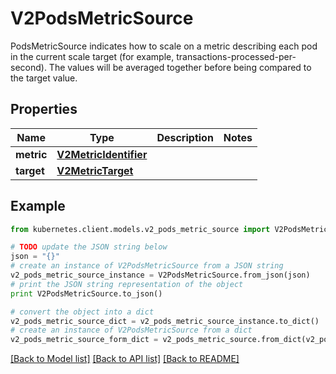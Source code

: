 # V2PodsMetricSource

PodsMetricSource indicates how to scale on a metric describing each pod in the current scale target (for example, transactions-processed-per-second). The values will be averaged together before being compared to the target value.

## Properties

Name | Type | Description | Notes
------------ | ------------- | ------------- | -------------
**metric** | [**V2MetricIdentifier**](V2MetricIdentifier.md) |  | 
**target** | [**V2MetricTarget**](V2MetricTarget.md) |  | 

## Example

```python
from kubernetes.client.models.v2_pods_metric_source import V2PodsMetricSource

# TODO update the JSON string below
json = "{}"
# create an instance of V2PodsMetricSource from a JSON string
v2_pods_metric_source_instance = V2PodsMetricSource.from_json(json)
# print the JSON string representation of the object
print V2PodsMetricSource.to_json()

# convert the object into a dict
v2_pods_metric_source_dict = v2_pods_metric_source_instance.to_dict()
# create an instance of V2PodsMetricSource from a dict
v2_pods_metric_source_form_dict = v2_pods_metric_source.from_dict(v2_pods_metric_source_dict)
```
[[Back to Model list]](../README.md#documentation-for-models) [[Back to API list]](../README.md#documentation-for-api-endpoints) [[Back to README]](../README.md)


